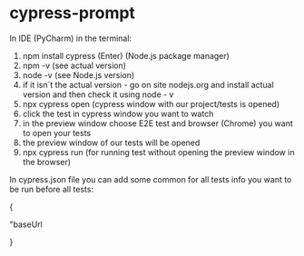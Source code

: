 # cypress-prompt

In IDE (PyCharm) in the terminal: 

1) npm install cypress (Enter) (Node.js package manager) 
2) npm -v (see actual version) 
3) node -v (see Node.js version) 
4)  if it isn`t the actual version - go on site nodejs.org and install actual version and then check it using node - v 
5)  npx cypress open (cypress window with our project/tests is opened) 
6)  click the test in cypress window you want to watch 
7)  in the preview window choose E2E test and browser (Chrome) you want to open your tests 
8)  the preview window of our tests will be opened 
9)  npx cypress run (for running test without opening the preview window in the browser)



In cypress.json file you can add some common for all tests info you want to be run before all tests: 

{

"baseUrl

}



